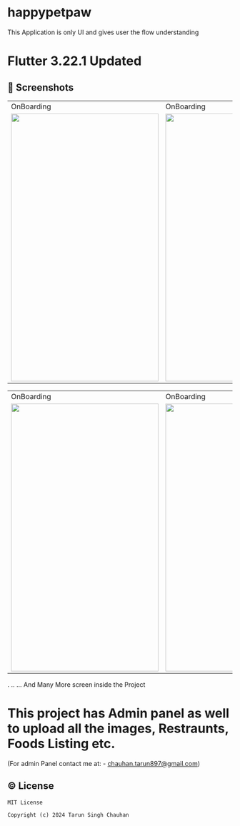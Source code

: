# happypetpaw

This Application is only UI and gives user the flow understanding
 
# Flutter 3.22.1 Updated

## 📱 Screenshots

<table>
 
  <tr>
    <td>OnBoarding</td>
     <td>OnBoarding</td>
     <td>OnBoarding</td>
  </tr>
 
  <tr>
    <td><img src="https://github.com/tarunchauhan97/happypetpaw/assets/30916033/6ff82725-3f70-447a-93d8-31067be4df26" width=330 height=600></td>
    <td><img src="https://github.com/tarunchauhan97/happypetpaw/assets/30916033/b7e60adb-2bc8-4cba-a5a5-971db5940973" width=330 height=600></td>
    <td><img src="https://github.com/tarunchauhan97/happypetpaw/assets/30916033/76baf944-3096-4a85-9eeb-063f4579ca44" width=330 height=600></td>
  </tr>
  
 </table>


<table>
 
  <tr>
    <td>OnBoarding</td>
     <td>OnBoarding</td>
     <td>OnBoarding</td>
  </tr>
 
  <tr>
    <td><img src="https://github.com/tarunchauhan97/happypetpaw/assets/30916033/6ff82725-3f70-447a-93d8-31067be4df26" width=330 height=600></td>
    <td><img src="https://github.com/tarunchauhan97/happypetpaw/assets/30916033/b7e60adb-2bc8-4cba-a5a5-971db5940973" width=330 height=600></td>
    <td><img src="https://github.com/tarunchauhan97/happypetpaw/assets/30916033/76baf944-3096-4a85-9eeb-063f4579ca44" width=330 height=600></td>
  </tr>
  
 </table>


.
..
...
And Many More screen inside the Project


 
# This project has Admin panel as well to upload all the images, Restraunts, Foods Listing etc.
(For admin Panel contact me at: - chauhan.tarun897@gmail.com)

## © License 

```
MIT License

Copyright (c) 2024 Tarun Singh Chauhan
